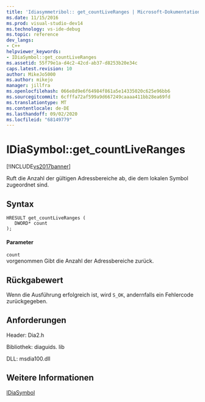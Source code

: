 ```yaml
---
title: 'Idiasymmetribol:: get_countLiveRanges | Microsoft-Dokumentation'
ms.date: 11/15/2016
ms.prod: visual-studio-dev14
ms.technology: vs-ide-debug
ms.topic: reference
dev_langs:
- C++
helpviewer_keywords:
- IDiaSymbol::get_countLiveRanges
ms.assetid: 55f79e1a-d4c2-42cd-ab37-d8253b20e34c
caps.latest.revision: 10
author: MikeJo5000
ms.author: mikejo
manager: jillfra
ms.openlocfilehash: 066e8d9e6f64984f861a5e14335020c625e96bb6
ms.sourcegitcommit: 6cfffa72af599a9d667249caaaa411bb28ea69fd
ms.translationtype: MT
ms.contentlocale: de-DE
ms.lasthandoff: 09/02/2020
ms.locfileid: "68149779"
---
```

# <a name="idiasymbolget_countliveranges"></a>IDiaSymbol::get_countLiveRanges
[!INCLUDE[vs2017banner](../../includes/vs2017banner.md)]

Ruft die Anzahl der gültigen Adressbereiche ab, die dem lokalen Symbol zugeordnet sind.  
  
## <a name="syntax"></a>Syntax  
  
```cpp#  
HRESULT get_countLiveRanges (   
   DWORD* count  
);  
```  
  
#### <a name="parameters"></a>Parameter  
 `count`  
 vorgenommen Gibt die Anzahl der Adressbereiche zurück.  
  
## <a name="return-value"></a>Rückgabewert  
 Wenn die Ausführung erfolgreich ist, wird `S_OK`, andernfalls ein Fehlercode zurückgegeben.  
  
## <a name="requirements"></a>Anforderungen  
 Header: Dia2.h  
  
 Bibliothek: diaguids. lib  
  
 DLL: msdia100.dll  
  
## <a name="see-also"></a>Weitere Informationen  
 [IDiaSymbol](../../debugger/debug-interface-access/idiasymbol.md)
